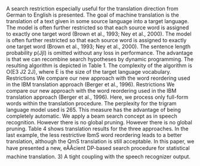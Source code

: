 A search restriction especially useful for the translation direction from German to English is presented.
The goal of machine translation is the translation of a text given in some source language into a target language.
The model is often further restricted so that each source word is assigned to exactly one target word (Brown et al., 1993; Ney et al., 2000).
The model is often further restricted so that each source word is assigned to exactly one target word (Brown et al., 1993; Ney et al., 2000).
The sentence length probability p(JjI) is omitted without any loss in performance.
The advantage is that we can recombine search hypotheses by dynamic programming.
The resulting algorithm is depicted in Table 1.
The complexity of the algorithm is O(E3 J2 2J), where E is the size of the target language vocabulary.
Restrictions We compare our new approach with the word reordering used in the IBM translation approach (Berger et al., 1996).
Restrictions We compare our new approach with the word reordering used in the IBM translation approach (Berger et al., 1996).
Here, we process only full-form words within the translation procedure.
The perplexity for the trigram language model used is 265.
This measure has the advantage of being completely automatic.
We apply a beam search concept as in speech recognition.
However there is no global pruning.
However there is no global pruning.
Table 4 shows translation results for the three approaches.
In the last example, the less restrictive IbmS word reordering leads to a better translation, although the QmS translation is still acceptable.
In this paper, we have presented a new, eÃÂcient DP-based search procedure for statistical machine translation.
3) A tight coupling with the speech recognizer output.